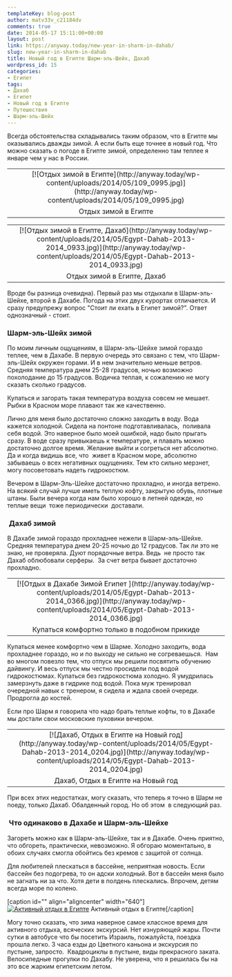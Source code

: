 ```yaml
---
templateKey: blog-post
author: matv33v_c21184dv
comments: true
date: 2014-05-17 15:11:00+00:00
layout: post
link: https://anyway.today/new-year-in-sharm-in-dahab/
slug: new-year-in-sharm-in-dahab
title: Новый год в Египте Шарм-эль-Шейх, Дахаб
wordpress_id: 15
categories:
- Египет
tags:
- Дахаб
- Египет
- Новый год в Египте
- Путешествия
- Шарм-эль-Шейх
---
```


Всегда обстоятельства складывались таким образом, что в Египте мы оказывались дважды зимой. А если быть еще точнее в новый год. Что можно сказать о погоде в Египте зимой, определенно там теплее я январе чем у нас в России.
<table cellpadding="0" style="margin-left: auto; margin-right: auto; text-align: center;" cellspacing="0" align="center" >
<tbody >
<tr >

<td style="text-align: center;" >[![Отдых зимой в Египте](http://anyway.today/wp-content/uploads/2014/05/109_0995.jpg)](http://anyway.today/wp-content/uploads/2014/05/109_0995.jpg)
</td>
</tr>
<tr >

<td style="text-align: center;" >Отдых зимой в Египте
</td>
</tr>
</tbody>
</table>
<table cellpadding="0" style="margin-left: auto; margin-right: auto; text-align: center;" cellspacing="0" align="center" >
<tbody >
<tr >

<td style="text-align: center;" >[![Отдых зимой в Египте, Дахаб](http://anyway.today/wp-content/uploads/2014/05/Egypt-Dahab-2013-2014_0933.jpg)](http://anyway.today/wp-content/uploads/2014/05/Egypt-Dahab-2013-2014_0933.jpg)
</td>
</tr>
<tr >

<td style="text-align: center;" >Отдых зимой в Египте, Дахаб
</td>
</tr>
</tbody>
</table>
Вроде бы разница очевидна). Первый раз мы отдыхали в Шарм-эль-Шейхе, второй в Дахабе. Погода на этих двух курортах отличается. И сразу предупрежу вопрос "Стоит ли ехать в Египет зимой?". Ответ однозначный - стоит.<!-- more -->


### Шарм-эль-Шейх зимой




По моим личным ощущениям, в Шарм-эль-Шейхе зимой гораздо теплее, чем в Дахабе. В первую очередь это связано с тем, что Шарм-эль-Шейх окружен горами. И в нем значительно меньше ветров. Средняя температура днем 25-28 градусов, ночью возможно похолодание до 15 градусов. Водичка теплая, к сожалению не могу сказать сколько градусов.







Купаться и загорать такая температура воздуха совсем не мешает. Рыбки в Красном море плавают так же качественно.







Лично для меня было достаточно сложно заходить в воду. Вода кажется холодной. Сидела на понтоне подготавливалась,  поливала себя водой. Это наверное было моей ошибкой, надо было прыгать сразу. В воде сразу привыкаешь к температуре, и плавать можно достаточно долгое время. Желание выйти и согреться нет абсолютно. Да и когда видишь все, что  живет в Красном море, абсолютно забываешь о всех негативных ощущениях. Тем кто сильно мерзнет, могу посоветовать надеть гидрокостюм.







Вечером в Шарм-Эль-Шейхе достаточно прохладно, и иногда ветрено. На всякий случай лучше иметь теплую кофту, закрытую обувь, плотные штаны. Были вечера когда нам было хорошо в летней одежде, но теплые вещи  тоже периодически  доставали.




###  Дахаб зимой




В Дахабе зимой гораздо прохладнее нежели в Шарм-эль-Шейхе. Средняя температура днем 20-25 ночью до 12 градусов. Так ли это не знаю, не проверяла. Дуют порядочные ветра. Ведь  не просто так Дахаб облюбовали серферы.  За счет ветра бывает достаточно прохладно.


<table cellpadding="0" style="margin-left: auto; margin-right: auto; text-align: center;" cellspacing="0" align="center" >
<tbody >
<tr >

<td style="text-align: center;" >[![Отдых в Дахабе Зимой Египет ](http://anyway.today/wp-content/uploads/2014/05/Egypt-Dahab-2013-2014_0366.jpg)](http://anyway.today/wp-content/uploads/2014/05/Egypt-Dahab-2013-2014_0366.jpg)
</td>
</tr>
<tr >

<td style="text-align: center;" >Купаться комфортно только в подобном прикиде
</td>
</tr>
</tbody>
</table>





Купаться менее комфортно чем в Шарме. Холодно заходить, вода прохладнее гораздо, но и по выходу не сильно не согреваешься.  Нам во многом повезло тем, что отпуск мы решили посвятить обучению дайвингу. И весь отпуск мы честно просидели под водой гидрокостюмах. Купаться без гидрокостюма холодно. Я умудрилась замерзнуть даже в гидрике под водой. Пока муж тренировал очередной навык с тренером, я сидела и ждала своей очереди.  Продрогла до костей.







Если про Шарм я говорила что надо брать теплые кофты, то в Дахабе мы достали свои московские пуховики вечером.


<table cellpadding="0" style="margin-left: auto; margin-right: auto; text-align: center;" cellspacing="0" align="center" >
<tbody >
<tr >

<td style="text-align: center;" >[![Дахаб, Отдых в Египте на Новый год](http://anyway.today/wp-content/uploads/2014/05/Egypt-Dahab-2013-2014_0204.jpg)](http://anyway.today/wp-content/uploads/2014/05/Egypt-Dahab-2013-2014_0204.jpg)
</td>
</tr>
<tr >

<td style="text-align: center;" >Дахаб, Отдых в Египте на Новый год
</td>
</tr>
</tbody>
</table>





При всех этих недостатках, могу сказать, что теперь я точно в Шарм не поеду, только Дахаб. Обалденный город. Но об этом  в следующий раз.




###  Что одинаково в Дахабе и Шарм-эль-Шейхе




Загореть можно как в Шарм-эль-Шейхе, так и в Дахабе. Очень приятно, что обгореть, практически, невозможно. Я обгораю моментально, в обоих случаях смогла обойтись без кремов с защитой от солнца.







Для любителей плескаться в бассейне, неприятная новость. Если бассейн без подогрева, то он адски холодный. Вот в бассейн меня было не загнать ни за что. Хотя дети в полдень плескались. Впрочем, детям всегда море по колено.









[caption id="" align="aligncenter" width="640"][![Активный отдых в Египте](http://anyway.today/wp-content/uploads/2014/05/Egypt-Dahab-2013-2014_1083.jpg)](http://anyway.today/wp-content/uploads/2014/05/Egypt-Dahab-2013-2014_1083.jpg) Активный отдых в Египте[/caption]






Могу точно сказать, что зима наверное самое классное время для активного отдыха, всяческих экскурсий. Нет изнуряющей жары. Почти сутки в автобусе что бы посетить Израиль, пожалуйста, поездка прошла легко. 3 часа езды до Цветного каньона и экскурсия по пустыне, запросто.  Квадроциклы в пустыне, виды прекрасного заката. Велосипедные прогулки по Дахабу. Не уверена, что я решилась бы на это все жарким египетским летом.






